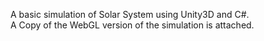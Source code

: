 A basic simulation of Solar System using Unity3D and C#.  
A Copy of the WebGL version of the simulation is attached.
